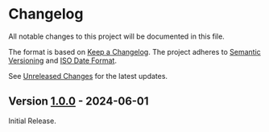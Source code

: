 # Changelog

All notable changes to this project will be documented in this file.

The format is based on [Keep a Changelog](https://keepachangelog.com/en/1.0.0/).
The project adheres to [Semantic Versioning](https://semver.org/spec/v2.0.0.html)
and [ISO Date Format](https://www.iso.org/iso-8601-date-and-time-format.html).

See [Unreleased Changes] for the latest updates.

## Version [1.0.0] - 2024-06-01

Initial Release.

[Unreleased Changes]: https://github.com/abapPM/abapPM/compare/1.0.0...main
[1.0.0]: https://github.com/abapPM/abapPM/releases/tag/1.0.0
